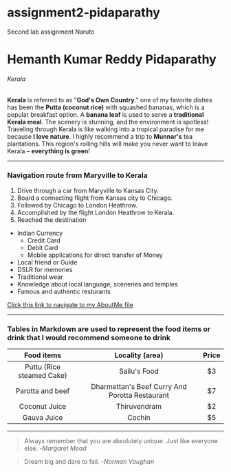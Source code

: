 # assignment2-pidaparathy
Second lab assignment
Naruto
# Hemanth Kumar Reddy Pidaparathy
###### Kerala

**Kerala** is referred to as "**God's Own Country**." one of my favorite dishes has been the **Putta (coconut rice)** with squashed bananas, which is a popular breakfast option. A **banana leaf** is used to serve a **traditional Kerala meal**. The scenery is stunning, and the environment is spotless! Traveling through Kerala is like walking into a tropical paradise for me because **I love nature**. I highly recommend a trip to **Munnar's** tea plantations. This region's rolling hills will make you never want to leave Kerala – **everything is green**!

***

### Navigation route from Maryville to Kerala

1. Drive through a car from Maryville to Kansas City.
2. Board a connecting flight from Kansas city to Chicago. 
3. Followed by Chicago to London Heathrow.
4. Accomplished by the flight London Heathrow to Kerala.
5. Reached the destination

- Indian Currency
    - Credit Card
    - Debit Card
    - Mobile applications for direct transfer of Money
- Local friend or Guide
- DSLR for memories
- Traditional wear
- Knowledge about local language, sceneries and temples
- Famous and authentic resturants

[Click this link to navigate to my AboutMe file](https://github.com/Hemanthkumarreddy/assignment2-pidaparathy/blob/e45f31b7ea67a9c83aa47bcbc7358ad5c9437871/AboutMe.md)

***

### Tables in Markdown are used to represent the food items or drink that I would recommend someone to drink

| Food items | Locality (area) | Price |  
| :---: | :---: | :---: |  
| Puttu (Rice steamed Cake) | Sailu's Food | $3 |  
| Parotta and beef | Dharmettan's Beef Curry And Porotta Restaurant | $7 |  
| Coconut Juice | Thiruvendram | $2 |  
|  Gauva Juice | Cochin | $5 | 

***

> Always remember that you are absolutely unique. Just like everyone else. -*Margaret Mead*

> Dream big and dare to fail. -*Norman Vaughan*